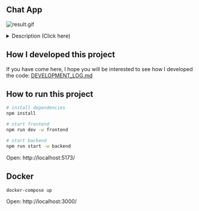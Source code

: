 ## Chat App

![result.gif](doc%2Fresult.gif)

<details>

<summary>Description (Click here)</summary>

> ### Test application
>
> The end result is expected to be a primitive chat application. The main goal is to demonstrate the skills needed to
> build a basic real-time error-resilient distributed system with two components - frontend and backend. In terms of
> requirements not outlined here, best practices should be followed. Simple is better than complicated.
>
> ### Expected knowledge
>
> 1. Modern Javascript
> 2. Node.js
> 3. Express
> 4. WebSockets & related libraries (if you choose to use websockets rather than eg. long-polling) 5. React
> 5. Webpack, Rollup or Vite
>
> ### Restrictions
>
> 1. Avoid using third-party dependencies if the same effect can be reasonable achieved without those (eg. Create React
>    App, Moment).
> 2. Prefer lower-level dependencies over higher-level dependencies (eg. ws over Socket.IO).
>
> ### Backend
>
> 1. Written in native ES6+ (no TypeScript, transpilation, etc.)
> 2. No authentication and authorization is needed.
> 3. The only data structure is a message with following fields:
>    - user’s display name;
>    - text content;
>    - server-side timestamp.
> 4. Data could be stored in memory.
> 5. Provides an API (ie HTTP and/or WebSocket endpoints) to
>    - add a message
>    - receive initial set of (old) messages
>    - subscribe to new messages
> 6. Must be resilient against race conditions and connectivity/availability problems. No messages should be
>    accidentally lost or shown more than once, out of order, etc.
>
> ### Frontend
>
> 1. Could be written in TypeScript, since transpilation is unavoidable with JSX anyway.
> 2. Must be based on React.
> 3. Design is not important as long as it’s not confusing or broken.
> 4. Displays a list of all known messages ordered chronologically (new messages should always be appended regardless of
>    their time).
> 5. Time should be displayed in the browser’s time zone in a sensible format.
> 6. Displays a form for the user to send a new message. User display name field could either be part of the new message
>    form or be set in any other way.
> 7. Must have sensible error handling (e.g. when fetching messages, sending a new message). No unhandled exceptions or
>    promise rejections are allowed.
> 8. Must receive new messages incrementally. Polling the whole message list is not allowed.

</details>

## How I developed this project

If you have come here, I hope you will be interested to see how I developed the code:
[DEVELOPMENT_LOG.md](./doc/DEVELOPMENT_LOG.md)

## How to run this project

```bash
# install dependencies
npm install

# start frontend
npm run dev -w frontend

# start backend
npm run start -w backend
```

Open: http://localhost:5173/

## Docker

```bash
docker-compose up
```

Open: http://localhost:3000/
